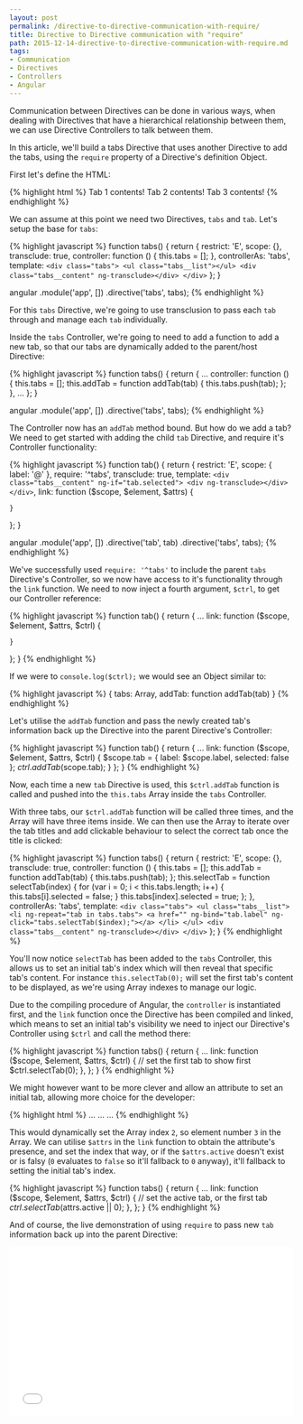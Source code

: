 ```yaml
---
layout: post
permalink: /directive-to-directive-communication-with-require/
title: Directive to Directive communication with "require"
path: 2015-12-14-directive-to-directive-communication-with-require.md
tags:
- Communication
- Directives
- Controllers
- Angular
---
```


Communication between Directives can be done in various ways, when dealing with Directives that have a hierarchical relationship between them, we can use Directive Controllers to talk between them.

In this article, we'll build a tabs Directive that uses another Directive to add the tabs, using the `require` property of a Directive's definition Object.

First let's define the HTML:

{% highlight html %}
<tabs>
  <tab label="Tab 1">
    Tab 1 contents!
   </tab>
   <tab label="Tab 2">
    Tab 2 contents!
   </tab>
   <tab label="Tab 3">
    Tab 3 contents!
   </tab>
</tabs>
{% endhighlight %}

We can assume at this point we need two Directives, `tabs` and `tab`. Let's setup the base for `tabs`:

{% highlight javascript %}
function tabs() {
  return {
    restrict: 'E',
    scope: {},
    transclude: true,
    controller: function () {
      this.tabs = [];
    },
    controllerAs: 'tabs',
    template: `
      <div class="tabs">
        <ul class="tabs__list"></ul>
        <div class="tabs__content" ng-transclude></div>
      </div>
    `
  };
}

angular
  .module('app', [])
  .directive('tabs', tabs);
{% endhighlight %}

For this `tabs` Directive, we're going to use transclusion to pass each `tab` through and manage each `tab` individually.

Inside the `tabs` Controller, we're going to need to add a function to add a new tab, so that our tabs are dynamically added to the parent/host Directive:

{% highlight javascript %}
function tabs() {
  return {
    ...
    controller: function () {
      this.tabs = [];
      this.addTab = function addTab(tab) {
        this.tabs.push(tab);
      };
    },
    ...
  };
}

angular
  .module('app', [])
  .directive('tabs', tabs);
{% endhighlight %}

The Controller now has an `addTab` method bound. But how do we add a tab? We need to get started with adding the child `tab` Directive, and require it's Controller functionality:

{% highlight javascript %}
function tab() {
  return {
    restrict: 'E',
    scope: {
      label: '@'
    },
    require: '^tabs',
    transclude: true,
    template: `
      <div class="tabs__content" ng-if="tab.selected">
        <div ng-transclude></div>
      </div>
    `,
    link: function ($scope, $element, $attrs) {
      
    }
  };
}

angular
  .module('app', [])
  .directive('tab', tab)
  .directive('tabs', tabs);
{% endhighlight %}

We've successfully used `require: '^tabs'` to include the parent `tabs` Directive's Controller, so we now have access to it's functionality through the `link` function. We need to now inject a fourth argument, `$ctrl`, to get our Controller reference:

{% highlight javascript %}
function tab() {
  return {
    ...
    link: function ($scope, $element, $attrs, $ctrl) {
      
    }
  };
}
{% endhighlight %}

If we were to `console.log($ctrl);` we would see an Object similar to:

{% highlight javascript %}
{
  tabs: Array,
  addTab: function addTab(tab)
}
{% endhighlight %}

Let's utilise the `addTab` function and pass the newly created tab's information back up the Directive into the parent Directive's Controller:

{% highlight javascript %}
function tab() {
  return {
    ...
    link: function ($scope, $element, $attrs, $ctrl) {
      $scope.tab = {
        label: $scope.label,
        selected: false
      };
      $ctrl.addTab($scope.tab);
    }
  };
}
{% endhighlight %}

Now, each time a new `tab` Directive is used, this `$ctrl.addTab` function is called and pushed into the `this.tabs` Array inside the `tabs` Controller.

With three tabs, our `$ctrl.addTab` function will be called three times, and the Array will have three items inside. We can then use the Array to iterate over the tab titles and add clickable behaviour to select the correct tab once the title is clicked:

{% highlight javascript %}
function tabs() {
  return {
    restrict: 'E',
    scope: {},
    transclude: true,
    controller: function () {
      this.tabs = [];
      this.addTab = function addTab(tab) {
        this.tabs.push(tab);
      };
      this.selectTab = function selectTab(index) {
        for (var i = 0; i < this.tabs.length; i++) {
          this.tabs[i].selected = false;
        }
        this.tabs[index].selected = true;
      };
    },
    controllerAs: 'tabs',
    template: `
      <div class="tabs">
        <ul class="tabs__list">
          <li ng-repeat="tab in tabs.tabs">
            <a href="" ng-bind="tab.label" ng-click="tabs.selectTab($index);"></a>
          </li>
        </ul>
        <div class="tabs__content" ng-transclude></div>
      </div>
    `
  };
}
{% endhighlight %}

You'll now notice `selectTab` has been added to the `tabs` Controller, this allows us to set an initial tab's index which will then reveal that specific tab's content. For instance `this.selectTab(0);` will set the first tab's content to be displayed, as we're using Array indexes to manage our logic.

Due to the compiling procedure of Angular, the `controller` is instantiated first, and the `link` function once the Directive has been compiled and linked, which means to set an initial tab's visibility we need to inject our Directive's Controller using `$ctrl` and call the method there:

{% highlight javascript %}
function tabs() {
  return {
    ...
    link: function ($scope, $element, $attrs, $ctrl) {
      // set the first tab to show first
      $ctrl.selectTab(0);
    },
  };
}
{% endhighlight %}

We might however want to be more clever and allow an attribute to set an initial tab, allowing more choice for the developer:

{% highlight html %}
<tabs active="2">
  <tab>...</tab>
  <tab>...</tab>
  <tab>...</tab>
</tabs>
{% endhighlight %}

This would dynamically set the Array index `2`, so element number `3` in the Array. We can utilise `$attrs` in the `link` function to obtain the attribute's presence, and set the index that way, or if the `$attrs.active` doesn't exist or is falsy (`0` evaluates to `false` so it'll fallback to `0` anyway), it'll fallback to setting the initial tab's index.

{% highlight javascript %}
function tabs() {
  return {
    ...
    link: function ($scope, $element, $attrs, $ctrl) {
      // set the active tab, or the first tab
      $ctrl.selectTab($attrs.active || 0);
    },
  };
}
{% endhighlight %}

And of course, the live demonstration of using `require` to pass new `tab` information back up into the parent Directive:

<iframe width="100%" height="300" src="//jsfiddle.net/toddmotto/4comjcdm/embedded/result,js,html" allowfullscreen="allowfullscreen" frameborder="0"></iframe>

